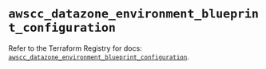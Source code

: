 # `awscc_datazone_environment_blueprint_configuration`

Refer to the Terraform Registry for docs: [`awscc_datazone_environment_blueprint_configuration`](https://registry.terraform.io/providers/hashicorp/awscc/0.70.0/docs/resources/datazone_environment_blueprint_configuration).

